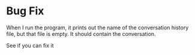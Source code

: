 # Bug Fix

When I run the program, it prints out the name of the conversation history file, but that file is empty.
It should contain the conversation.

See if you can fix it